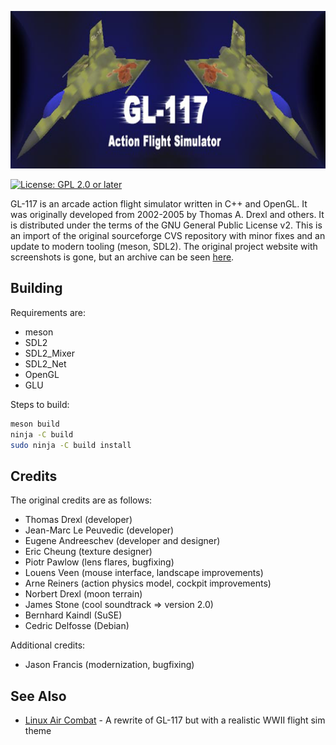 ![GL-117](gl-117.png)

[![License: GPL 2.0 or later][license-img]][license-spdx]

GL-117 is an arcade action flight simulator written in C++ and OpenGL. It was
originally developed from 2002-2005 by Thomas A. Drexl and others. It is
distributed under the terms of the GNU General Public License v2. This is an
import of the original sourceforge CVS repository with minor fixes and an
update to modern tooling (meson, SDL2).  The original project website with
screenshots is gone, but an archive can be seen [here][gl-117-old].

## Building

Requirements are:

- meson
- SDL2
- SDL2_Mixer
- SDL2_Net
- OpenGL
- GLU

Steps to build:

```sh
meson build
ninja -C build
sudo ninja -C build install
```

## Credits

The original credits are as follows:

- Thomas Drexl (developer)
- Jean-Marc Le Peuvedic (developer)
- Eugene Andreeschev (developer and designer)
- Eric Cheung (texture designer)
- Piotr Pawlow (lens flares, bugfixing)
- Louens Veen (mouse interface, landscape improvements)
- Arne Reiners (action physics model, cockpit improvements)
- Norbert Drexl (moon terrain)
- James Stone (cool soundtrack => version 2.0)
- Bernhard Kaindl (SuSE)
- Cedric Delfosse (Debian)

Additional credits:

- Jason Francis (modernization, bugfixing)

## See Also

- [Linux Air Combat][lac] - A rewrite of GL-117 but with a realistic WWII flight sim theme

[gl-117-old]: https://web.archive.org/web/20080904212658/http://www.heptargon.de/gl-117/gl-117.html
[lac]: https://askmisterwizard.com/2019/LinuxAirCombat/LinuxAirCombat.htm

[license-img]:  https://img.shields.io/badge/License-GPL%202.0%20or%20later-blue.svg?logo=gnu
[license-spdx]: https://spdx.org/licenses/GPL-2.0-or-later.html
